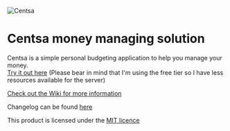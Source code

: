 ![Centsa](https://raw.githubusercontent.com/nohorjo/Centsa/master/static/logo.svg?sanitize=true)
# Centsa money managing solution
Centsa is a simple personal budgeting application to help you manage your money.  
[Try it out here](https://centsa.herokuapp.com) (Please bear in mind that I'm using the free tier so I have less resources available for the server)

[Check out the Wiki for more information](https://github.com/nohorjo/Centsa/wiki)

Changelog can be found [here](https://github.com/nohorjo/Centsa/wiki/Changelog)

This product is licensed under the [MIT licence](LICENSE)